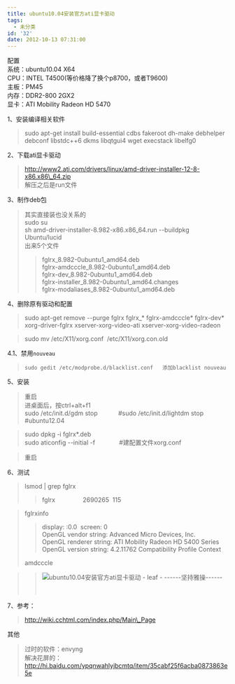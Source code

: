 ```yaml
---
title: ubuntu10.04安装官方ati显卡驱动
tags:
  - 未分类
id: '32'
date: 2012-10-13 07:31:00
---
```


配置  
系统：ubuntu10.04 X64  
CPU：INTEL T4500(等价格降了换个p8700，或者T9600)  
主板：PM45  
内存：DDR2-800 2GX2  
显卡：ATI Mobility Radeon HD 5470  
  
1、安装编译相关软件  

> sudo apt-get install build-essential cdbs fakeroot dh-make debhelper debconf libstdc++6 dkms libqtgui4 wget execstack libelfg0  

  
2、下载ati显卡驱动  

> http://www2.ati.com/drivers/linux/amd-driver-installer-12-8-x86.x86\_64.zip  
> 解压之后是run文件  

  
3、制作deb包  

> 其实直接装也没关系的  
> sudo su  
> sh amd-driver-installer-8.982-x86.x86\_64.run --buildpkg Ubuntu/lucid  
> 出来5个文件  
> 
> > fglrx\_8.982-0ubuntu1\_amd64.deb  
> > fglrx-amdcccle\_8.982-0ubuntu1\_amd64.deb  
> > fglrx-dev\_8.982-0ubuntu1\_amd64.deb  
> > fglrx-installer\_8.982-0ubuntu1\_amd64.changes  
> > fglrx-modaliases\_8.982-0ubuntu1\_amd64.deb  

  
4、删除原有驱动和配置  

> sudo apt-get remove --purge fglrx fglrx\_\* fglrx-amdcccle\* fglrx-dev\* xorg-driver-fglrx xserver-xorg-video-ati xserver-xorg-video-radeon  

> sudo mv /etc/X11/xorg.conf  /etc/X11/xorg.con.old  

4.1、禁用`nouveau`  

> `sudo gedit /etc/modprobe.d/blacklist.conf  
> 添加blacklist nouveau`  

  
5、安装  

> 重启  
> 进桌面后，按ctrl+alt+f1  
> sudo /etc/init.d/gdm stop            #sudo /etc/init.d/lightdm stop   #ubuntu12.04

> sudo dpkg -i fglrx\*.deb  
> sudo aticonfig --initial -f              #建配置文件xorg.conf  

> 重启  
>   

6、测试  

> lsmod | grep fglrx  
> 
> > fglrx                2690265  115  

> fglrxinfo  
> 
> > display: :0.0  screen: 0  
> > OpenGL vendor string: Advanced Micro Devices, Inc.  
> > OpenGL renderer string: ATI Mobility Radeon HD 5400 Series  
> > OpenGL version string: 4.2.11762 Compatibility Profile Context  
> 
> amdcccle

> > ![ubuntu10.04安装官方ati显卡驱动 - leaf - ------坚持雅操------](http://img4.ph.126.net/mmKFXj0V8YZNpMDVBPLfkA==/6597647010260863324.jpg "ubuntu10.04安装官方ati显卡驱动 - leaf - ------坚持雅操------")
> > 
> >  

7、参考：  

> http://wiki.cchtml.com/index.php/Main\_Page  

其他  

> 过时的软件：envyng  
> 解决花屏的：http://hi.baidu.com/ypqnwahlyjbcmtq/item/35cabf25f6acba0873863e5e